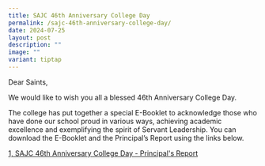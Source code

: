 ```yaml
---
title: SAJC 46th Anniversary College Day
permalink: /sajc-46th-anniversary-college-day/
date: 2024-07-25
layout: post
description: ""
image: ""
variant: tiptap
---
```

<p>Dear Saints,</p>
<p>We would like to wish you all a blessed 46th Anniversary College Day.</p>
<p></p>
<p>The college has put together a special E-Booklet to acknowledge those
who have done our school proud in various ways, achieving academic excellence
and exemplifying the spirit of Servant Leadership. You can download the
E-Booklet and the Principal’s Report using the links below.</p>
<p></p>
<p><a href="/files/2024/2024   College Day/College_Day_Principal_s_Report_2024.pdf" rel="noopener noreferrer nofollow" target="_blank">1, SAJC 46th Anniversary College Day - Principal's Report</a>
</p>
<p></p>